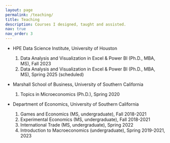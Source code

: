 ```yaml
---
layout: page
permalink: /teaching/
title: Teaching
description: Courses I designed, taught and assisted. 
nav: true
nav_order: 3
---
```


* HPE Data Science Institute, University of Houston

  1. Data Analysis and Visualization in Excel & Power BI (Ph.D., MBA, MS), Fall 2023
  2. Data Analysis and Visualization in Excel & Power BI (Ph.D., MBA, MS), Spring 2025 (scheduled)

* Marshall School of Business, University of Southern California

  1. Topics in Microeconomics (Ph.D.), Spring 2020

* Department of Economics, University of Southern California

  1. Games and Economics (MS, undergraduate), Fall 2018-2021
  2. Experimental Economics (MS, undergraduate), Fall 2018-2021
  3. International Trade (MS, undergraduate), Spring 2022
  4.  Introduction to Macroeconomics (undergraduate), Spring 2019-2021, 2023
